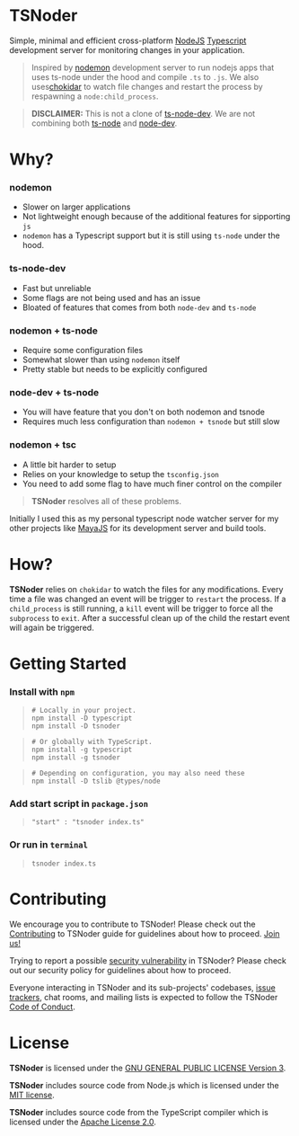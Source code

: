 # TSNoder

[contributing]: CONTRIBUTING.md
[code-of-conduct]: CODE_OF_CONDUCT.md
[security]: SECURITY.md

Simple, minimal and efficient cross-platform [NodeJS](https://nodejs.org/en) [Typescript](https://www.typescriptlang.org) development server for monitoring changes in your application.

> Inspired by [nodemon](https://github.com/fgnass/node-dev) development server to run nodejs apps that uses ts-node under the hood and compile `.ts` to `.js`. We also uses[chokidar](https://github.com/paulmillr/chokidar) to watch file changes and restart the process by respawning a `node:child_process`.

> **DISCLAIMER:** This is not a clone of [ts-node-dev](https://github.com/whitecolor/ts-node-dev). We are not combining both [ts-node](https://github.com/TypeStrong/ts-node) and [node-dev](https://github.com/fgnass/node-dev).

# Why?

### nodemon

- Slower on larger applications
- Not lightweight enough because of the additional features for sipporting `js`
- `nodemon` has a Typescript support but it is still using `ts-node` under the hood.

### ts-node-dev

- Fast but unreliable
- Some flags are not being used and has an issue
- Bloated of features that comes from both `node-dev` and `ts-node`

### nodemon + ts-node

- Require some configuration files
- Somewhat slower than using `nodemon` itself
- Pretty stable but needs to be explicitly configured

### node-dev + ts-node

- You will have feature that you don't on both nodemon and tsnode
- Requires much less configuration than `nodemon + tsnode` but still slow

### nodemon + tsc

- A little bit harder to setup
- Relies on your knowledge to setup the `tsconfig.json`
- You need to add some flag to have much finer control on the compiler

> **TSNoder** resolves all of these problems.

Initially I used this as my personal typescript node watcher server for my other projects like [MayaJS](https://github.com/mayajs/maya) for its development server and build tools.

# How?

**TSNoder** relies on `chokidar` to watch the files for any modifications. Every time a file was changed an event will be trigger to `restart` the process. If a `child_process` is still running, a `kill` event will be trigger to force all the `subprocess` to `exit`. After a successful clean up of the child the restart event will again be triggered.

# Getting Started

### Install with `npm`

> ```shell
> # Locally in your project.
> npm install -D typescript
> npm install -D tsnoder
> ```

> ```shell
> # Or globally with TypeScript.
> npm install -g typescript
> npm install -g tsnoder
> ```

> ```shell
> # Depending on configuration, you may also need these
> npm install -D tslib @types/node
> ```


### Add start script in `package.json`

> `"start" : "tsnoder index.ts"`

### Or run in `terminal`

> `tsnoder index.ts`

# Contributing

We encourage you to contribute to TSNoder! Please check out the [Contributing][contributing] to TSNoder guide for guidelines about how to proceed. [Join us!](https://github.com/mackignacio/tsnoder/issues)

Trying to report a possible [security vulnerability][security] in TSNoder? Please check out our security policy for guidelines about how to proceed.

Everyone interacting in TSNoder and its sub-projects' codebases, [issue trackers](https://github.com/mackignacio/tsnoder/issues), chat rooms, and mailing lists is expected to follow the TSNoder [Code of Conduct][code-of-conduct].

# License

**TSNoder** is licensed under the [GNU GENERAL PUBLIC LICENSE Version 3](https://www.gnu.org/licenses/gpl-3.0.en.html).

**TSNoder** includes source code from Node.js which is licensed under the [MIT license](https://raw.githubusercontent.com/nodejs/node/master/LICENSE).

**TSNoder** includes source code from the TypeScript compiler which is licensed under the [Apache License 2.0](https://github.com/microsoft/TypeScript/blob/master/LICENSE.txt).